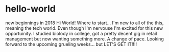 # hello-world
new beginnings in 2018
Hi World!
Where to start... I'm new to all of the this, meaning the tech world. Even though I'm nervouse I'm excited for this new opportuinity.
I studied biolody in college, got a pretty decent gig in retail management but now wanting something more. A change of pace. Looking forward to the upcoming grueling weeks... but LET'S GET IT!!!!
